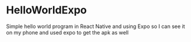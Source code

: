 # HelloWorldExpo
Simple hello world program in React Native and using Expo so I can see it on my phone and used expo to get the apk as well
